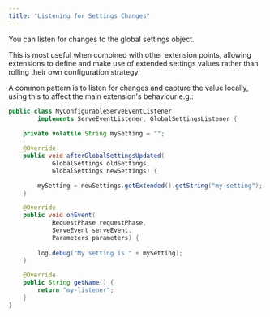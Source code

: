 ```yaml
---
title: "Listening for Settings Changes"
---
```




You can listen for changes to the global settings object.

This is most useful when combined with other extension points, allowing extensions to define and make use of extended settings values rather than rolling their own configuration strategy.

A common pattern is to listen for changes and capture the value locally, using this to affect the main extension's behaviour e.g.:

```java
public class MyConfigurableServeEventListener
        implements ServeEventListener, GlobalSettingsListener {
    
    private volatile String mySetting = "";

    @Override
    public void afterGlobalSettingsUpdated(
            GlobalSettings oldSettings,
            GlobalSettings newSettings) {

        mySetting = newSettings.getExtended().getString("my-setting");
    }

    @Override
    public void onEvent(
            RequestPhase requestPhase,
            ServeEvent serveEvent,
            Parameters parameters) {
        
        log.debug("My setting is " + mySetting);
    }

    @Override
    public String getName() {
        return "my-listener";
    }
}
```